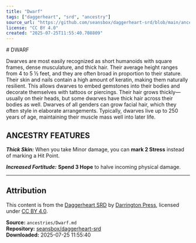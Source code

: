 ```yaml
---
title: "Dwarf"
tags: ["daggerheart", "srd", "ancestry"]
source_url: "https://github.com/seansbox/daggerheart-srd/blob/main/ancestries/Dwarf.md"
license: "CC BY 4.0"
created: "2025-07-25T11:55:40.708809"
---
```


﻿# DWARF

Dwarves are most easily recognized as short humanoids with square frames, dense musculature, and thick hair. Their average height ranges from 4 to 5 ½ feet, and they are often broad in proportion to their stature. Their skin and nails contain a high amount of keratin, making them naturally resilient. This allows dwarves to embed gemstones into their bodies and decorate themselves with tattoos or piercings. Their hair grows thickly—usually on their heads, but some dwarves have thick hair across their bodies as well. Dwarves of all genders can grow facial hair, which they often style in elaborate arrangements. Typically, dwarves live up to 250 years of age, maintaining their muscle mass well into later life.

## ANCESTRY FEATURES

***Thick Skin:*** When you take Minor damage, you can **mark 2 Stress** instead of marking a Hit Point.

***Increased Fortitude:*** **Spend 3 Hope** to halve incoming physical damage.

---

## Attribution

This content is from the [Daggerheart SRD](https://github.com/seansbox/daggerheart-srd/blob/main/ancestries/Dwarf.md) by [Darrington Press](https://darringtonpress.com/), licensed under [CC BY 4.0](https://creativecommons.org/licenses/by/4.0/).

**Source:** `ancestries/Dwarf.md`  
**Repository:** [seansbox/daggerheart-srd](https://github.com/seansbox/daggerheart-srd)  
**Downloaded:** 2025-07-25 11:55:40

